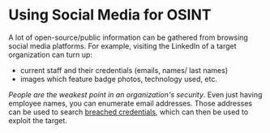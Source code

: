 
# Using Social Media for OSINT
A lot of open-source/public information can be gathered from browsing social media platforms. For example, visiting the LinkedIn of a target organization can turn up:
- current staff and their credentials (emails, names/ last names)
- images which feature badge photos, technology used, etc.

*People are the weakest point in an organization's security*. Even just having employee names, you can enumerate email addresses. Those addresses can be used to search [breached credentials](/PNPT/PEH/recon/breached-credentials.md), which can then be used to exploit the target. 